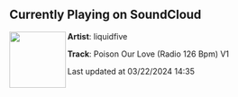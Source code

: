 ## Currently Playing on SoundCloud

[<img align="left" width="100" src="https://i1.sndcdn.com/avatars-APdMDwOUVBjrqITL-kc7poQ-t500x500.jpg">](https://soundcloud.com/liquidfive/poison-our-love-radio-126-bpm-v1)

**Artist**: liquidfive 

**Track**: Poison Our Love (Radio 126 Bpm) V1

Last updated at 03/22/2024 14:35
